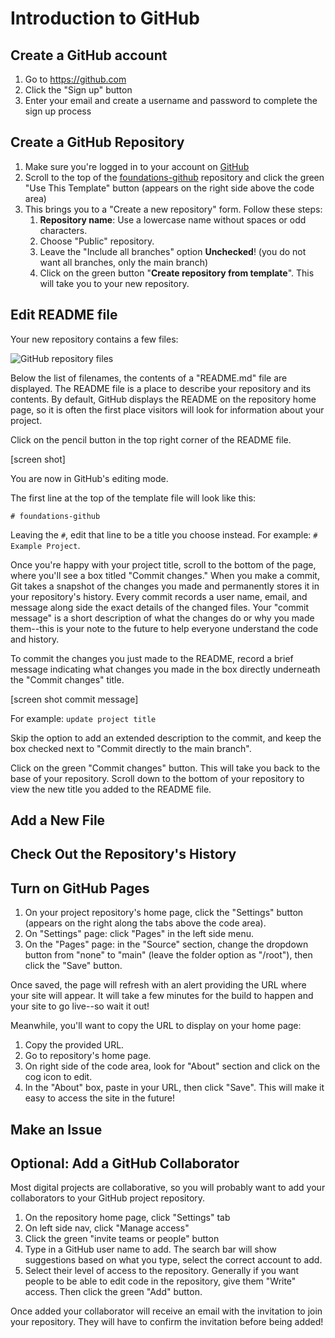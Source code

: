 # Introduction to GitHub

## Create a GitHub account

1. Go to <https://github.com>
2. Click the "Sign up" button
3. Enter your email and create a username and password to complete the sign up process

## Create a GitHub Repository
1. Make sure you're logged in to your account on [GitHub](https://github.com)
2. Scroll to the top of the [foundations-github](https://github.com/learn-static/foundations-github/) repository and click the green "Use This Template" button (appears on the right side above the code area)
4. This brings you to a "Create a new repository" form. Follow these steps:
    1. **Repository name**: Use a lowercase name without spaces or odd characters.
    2. Choose "Public" repository.
    3. Leave the "Include all branches" option **Unchecked**! (you do not want all branches, only the main branch)
    4. Click on the green button "**Create repository from template**". This will take you to your new repository.

## Edit README file

Your new repository contains a few files:

![GitHub repository files](https://github.com/learn-static/foundations-github/images/repo.png)

Below the list of filenames, the contents of a "README.md" file are displayed.
The README file is a place to describe your repository and its contents.
By default, GitHub displays the README on the repository home page, so it is often the first place visitors will look for information about your project.

Click on the pencil button in the top right corner of the README file. 

[screen shot]

You are now in GitHub's editing mode.

The first line at the top of the template file will look like this:

```
# foundations-github

```

Leaving the `#`, edit that line to be a title you choose instead.
For example: `# Example Project`.

Once you're happy with your project title, scroll to the bottom of the page, where you'll see a box titled "Commit changes."
When you make a commit, Git takes a snapshot of the changes you made and permanently stores it in your repository's history.
Every commit records a user name, email, and message along side the exact details of the changed files. 
Your "commit message" is a short description of what the changes do or why you made them--this is your note to the future to help everyone understand the code and history.

To commit the changes you just made to the README, record a brief message indicating what changes you made in the box directly underneath the "Commit changes" title.

[screen shot commit message]

For example: `update project title`

Skip the option to add an extended description to the commit, and keep the box checked next to "Commit directly to the main branch".

Click on the green "Commit changes" button.
This will take you back to the base of your repository.
Scroll down to the bottom of your repository to view the new title you added to the README file.

## Add a New File

## Check Out the Repository's History

## Turn on GitHub Pages

1. On your project repository's home page, click the "Settings" button (appears on the right along the tabs above the code area).
2. On "Settings" page: click "Pages" in the left side menu.
3. On the "Pages" page: in the "Source" section, change the dropdown button from "none" to "main" (leave the folder option as "/root"), then click the "Save" button. 

Once saved, the page will refresh with an alert providing the URL where your site will appear. 
It will take a few minutes for the build to happen and your site to go live--so wait it out! 

Meanwhile, you'll want to copy the URL to display on your home page:

1. Copy the provided URL.
2. Go to repository's home page.
3. On right side of the code area, look for "About" section and click on the cog icon to edit. 
4. In the "About" box, paste in your URL, then click "Save". This will make it easy to access the site in the future!

## Make an Issue

## Optional: Add a GitHub Collaborator

Most digital projects are collaborative, so you will probably want to add your collaborators to your GitHub project repository.

1. On the repository home page, click "Settings" tab
2. On left side nav, click "Manage access"
3. Click the green "invite teams or people" button
4. Type in a GitHub user name to add. The search bar will show suggestions based on what you type, select the correct account to add.
5. Select their level of access to the repository. Generally if you want people to be able to edit code in the repository, give them "Write" access. Then click the green "Add" button.

Once added your collaborator will receive an email with the invitation to join your repository.
They will have to confirm the invitation before being added!